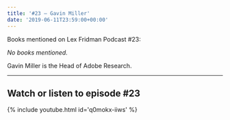 ```yaml
---
title: '#23 – Gavin Miller'
date: '2019-06-11T23:59:00+00:00'
---
```


Books mentioned on Lex Fridman Podcast #23:

*No books mentioned.*

<!--more-->

Gavin Miller is the Head of Adobe Research.

- - - - - -

## Watch or listen to episode #23

{% include youtube.html id='q0mokx-iiws' %}